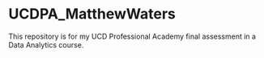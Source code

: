# UCDPA_MatthewWaters
This repository is for my UCD Professional Academy final assessment in a Data Analytics course.
